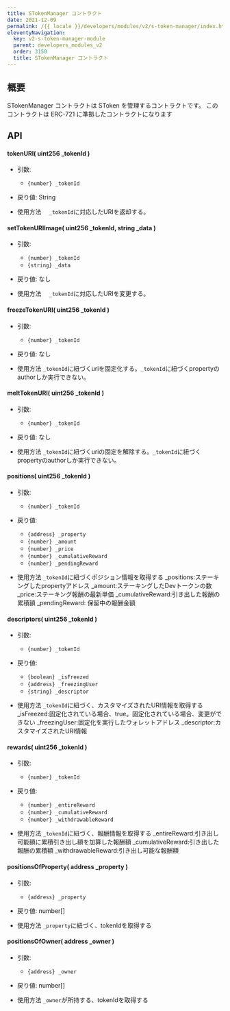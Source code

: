 ```yaml
---
title: STokenManager コントラクト
date: 2021-12-09
permalink: /{{ locale }}/developers/modules/v2/s-token-manager/index.html
eleventyNavigation:
  key: v2-s-token-manager-module
  parent: developers_modules_v2
  order: 3150
  title: STokenManager コントラクト
---
```


## 概要

STokenManager コントラクトは SToken を管理するコントラクトです。
このコントラクトは ERC-721 に準拠したコントラクトになります

## API

#### tokenURI( uint256 \_tokenId )

- 引数:

  - `{number} _tokenId`

- 戻り値: String

- 使用方法
  　`_tokenId`に対応したURIを返却する。

#### setTokenURIImage( uint256 \_tokenId, string \_data )

- 引数:

  - `{number} _tokenId`
  - `{string} _data`

- 戻り値: なし

- 使用方法
  　`_tokenId`に対応したURIを変更する。


#### freezeTokenURI( uint256 \_tokenId )

- 引数:

  - `{number} _tokenId`

- 戻り値: なし

- 使用方法
  `_tokenId`に紐づくuriを固定化する。`_tokenId`に紐づくpropertyのauthorしか実行できない。

#### meltTokenURI( uint256 \_tokenId )

- 引数:

  - `{number} _tokenId`

- 戻り値: なし

- 使用方法
  `_tokenId`に紐づくuriの固定を解除する。`_tokenId`に紐づくpropertyのauthorしか実行できない。

#### positions( uint256 \_tokenId )

- 引数:

  - `{number} _tokenId`

- 戻り値: 
  - `{address} _property`
  - `{number} _amount`
  - `{number} _price`
  - `{number} _cumulativeReward`
  - `{number} _pendingReward`

- 使用方法
  `_tokenId`に紐づくポジション情報を取得する
  _positions:ステーキングしたpropertyアドレス
  _amount:ステーキングしたDevトークンの数
  _price:ステーキング報酬の最新単価
  _cumulativeReward:引き出した報酬の累積額
  _pendingReward: 保留中の報酬金額

#### descriptors( uint256 \_tokenId )

- 引数:

  - `{number} _tokenId`

- 戻り値: 
  - `{boolean} _isFreezed`
  - `{address} _freezingUser`
  - `{string} _descriptor`

- 使用方法
  `_tokenId`に紐づく、カスタマイズされたURI情報を取得する
  _isFreezed:固定化されている場合、true。固定化されている場合、変更ができない
  _freezingUser:固定化を実行したウォレットアドレス
  _descriptor:カスタマイズされたURI情報


#### rewards( uint256 \_tokenId )

- 引数:

  - `{number} _tokenId`

- 戻り値: 
  - `{number} _entireReward`
  - `{number} _cumulativeReward`
  - `{number} _withdrawableReward`

- 使用方法
  `_tokenId`に紐づく、報酬情報を取得する
  _entireReward:引き出し可能額に累積引き出し額を加算した報酬額
  _cumulativeReward:引き出した報酬の累積額
  _withdrawableReward:引き出し可能な報酬額

#### positionsOfProperty( address \_property )

- 引数:

  - `{address} _property`

- 戻り値: number[]

- 使用方法
  `_property`に紐づく、tokenIdを取得する

#### positionsOfOwner( address \_owner )

- 引数:

  - `{address} _owner`

- 戻り値: number[]

- 使用方法
  `_owner`が所持する、tokenIdを取得する
